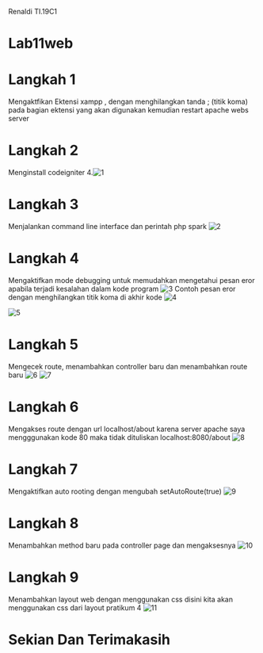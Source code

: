 Renaldi
TI.19C1
# Lab11web
# Langkah 1
Mengaktfikan Ektensi xampp , dengan menghilangkan tanda ; (titik koma) pada bagian ektensi yang akan digunakan kemudian restart apache webs server
# Langkah 2
Menginstall codeigniter 4.![1](https://user-images.githubusercontent.com/81818422/122623856-f7d60600-d0c7-11eb-9cec-b4d2caf1b85f.png)
# Langkah 3
Menjalankan command line interface dan perintah php spark
![2](https://user-images.githubusercontent.com/81818422/122623951-50a59e80-d0c8-11eb-9ae1-ac182c960cb3.png)
# Langkah 4
Mengaktifkan mode debugging untuk memudahkan mengetahui pesan eror apabila terjadi kesalahan dalam kode program
![3](https://user-images.githubusercontent.com/81818422/122624008-8cd8ff00-d0c8-11eb-984f-ae14b828821f.png)
Contoh pesan eror dengan menghilangkan titik koma di akhir kode
![4](https://user-images.githubusercontent.com/81818422/122624084-dd505c80-d0c8-11eb-8276-a2542a43f03e.png)

![5](https://user-images.githubusercontent.com/81818422/122624088-df1a2000-d0c8-11eb-9314-bbe4d2a16ae3.png)
# Langkah 5
Mengecek route, menambahkan controller baru dan menambahkan route baru
![6](https://user-images.githubusercontent.com/81818422/122624464-80ee3c80-d0ca-11eb-8f2a-5dffdd0317f6.png)
![7](https://user-images.githubusercontent.com/81818422/122624465-83509680-d0ca-11eb-911b-0fb2e488cc0a.png)
# Langkah 6
Mengakses route dengan url localhost/about karena server apache saya mengggunakan kode 80 maka tidak dituliskan localhost:8080/about
![8](https://user-images.githubusercontent.com/81818422/122624475-8c416800-d0ca-11eb-9167-0693fa193f73.png)
# Langkah 7
Mengaktifkan auto rooting dengan mengubah setAutoRoute(true)
![9](https://user-images.githubusercontent.com/81818422/122624486-99f6ed80-d0ca-11eb-9b8c-39eae5cd05f2.png)
# Langkah 8
Menambahkan method baru pada controller page dan mengaksesnya
![10](https://user-images.githubusercontent.com/81818422/122624503-a4b18280-d0ca-11eb-980c-b12c7f761508.png)
# Langkah 9
Menambahkan layout web dengan menggunakan css disini kita akan menggunakan css dari layout pratikum 4
![11](https://user-images.githubusercontent.com/81818422/122624535-cc084f80-d0ca-11eb-8e86-3e347b796bba.png)

# Sekian Dan Terimakasih




